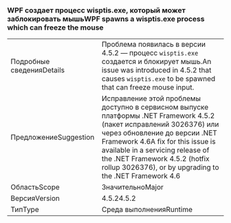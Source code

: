 ### <a name="wpf-spawns-a-wisptisexe-process-which-can-freeze-the-mouse"></a><span data-ttu-id="5c956-101">WPF создает процесс wisptis.exe, который может заблокировать мышь</span><span class="sxs-lookup"><span data-stu-id="5c956-101">WPF spawns a wisptis.exe process which can freeze the mouse</span></span>

|   |   |
|---|---|
|<span data-ttu-id="5c956-102">Подробные сведения</span><span class="sxs-lookup"><span data-stu-id="5c956-102">Details</span></span>|<span data-ttu-id="5c956-103">Проблема появилась в версии 4.5.2 — процесс <code>wisptis.exe</code> создается и блокирует мышь.</span><span class="sxs-lookup"><span data-stu-id="5c956-103">An issue was introduced in 4.5.2 that causes <code>wisptis.exe</code> to be spawned that can freeze mouse input.</span></span>|
|<span data-ttu-id="5c956-104">Предложение</span><span class="sxs-lookup"><span data-stu-id="5c956-104">Suggestion</span></span>|<span data-ttu-id="5c956-105">Исправление этой проблемы доступно в сервисном выпуске платформы .NET Framework 4.5.2 (пакет исправлений 3026376) или через обновление до версии .NET Framework 4.6</span><span class="sxs-lookup"><span data-stu-id="5c956-105">A fix for this issue is available in a servicing release of the .NET Framework 4.5.2 (hotfix rollup 3026376), or by upgrading to the .NET Framework 4.6</span></span>|
|<span data-ttu-id="5c956-106">Область</span><span class="sxs-lookup"><span data-stu-id="5c956-106">Scope</span></span>|<span data-ttu-id="5c956-107">Значительно</span><span class="sxs-lookup"><span data-stu-id="5c956-107">Major</span></span>|
|<span data-ttu-id="5c956-108">Версия</span><span class="sxs-lookup"><span data-stu-id="5c956-108">Version</span></span>|<span data-ttu-id="5c956-109">4.5.2</span><span class="sxs-lookup"><span data-stu-id="5c956-109">4.5.2</span></span>|
|<span data-ttu-id="5c956-110">Тип</span><span class="sxs-lookup"><span data-stu-id="5c956-110">Type</span></span>|<span data-ttu-id="5c956-111">Среда выполнения</span><span class="sxs-lookup"><span data-stu-id="5c956-111">Runtime</span></span>|

